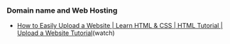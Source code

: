 ### Domain name and Web Hosting
- [How to Easily Upload a Website | Learn HTML & CSS | HTML Tutorial | Upload a Website Tutorial](https://www.youtube.com/watch?v=P9MB218jzF4)(watch)
